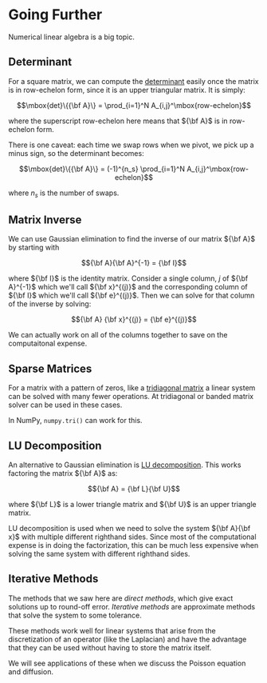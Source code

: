 Going Further
=============

Numerical linear algebra is a big topic.


Determinant
-----------

For a square matrix, we can compute the
[determinant](https://en.wikipedia.org/wiki/Determinant) easily once
the matrix is in row-echelon form, since it is an upper triangular matrix.
It is simply:

$$\mbox{det}\{{\bf A}\} = \prod_{i=1}^N A_{i,j}^\mbox{row-echelon}$$

where the superscript $\mbox{row-echelon}$ here means that ${\bf A}$ is in
row-echelon form.

There is one caveat: each time we swap rows when we pivot, we pick up a minus sign,
so the determinant becomes:

$$\mbox{det}\{{\bf A}\} = (-1)^{n_s} \prod_{i=1}^N A_{i,j}^\mbox{row-echelon}$$

where $n_s$ is the number of swaps.


Matrix Inverse
--------------

We can use Gaussian elimination to find the inverse of our matrix ${\bf A}$ by starting with

$${\bf A}{\bf A}^{-1} = {\bf I}$$

where ${\bf I}$ is the identity matrix.  Consider a single column, $j$ of ${\bf A}^{-1}$ which we'll call
${\bf x}^{(j)}$ and the corresponding column of ${\bf I}$ which we'll call ${\bf e}^{(j)}$.  Then we can
solve for that column of the inverse by solving:

$${\bf A} {\bf x}^{(j)} = {\bf e}^{(j)}$$

We can actually work on all of the columns together
to save on the computaitonal expense.

Sparse Matrices
---------------

For a matrix with a pattern of zeros, like a [tridiagonal
matrix](https://en.wikipedia.org/wiki/Tridiagonal_matrix) a linear
system can be solved with many fewer operations.  At tridiagonal or
banded matrix solver can be used in these cases.

In NumPy, ``numpy.tri()`` can work for this.


LU Decomposition
----------------

An alternative to Gaussian elimination is [LU
decomposition](https://en.wikipedia.org/wiki/LU_decomposition).  This
works factoring the matrix ${\bf A}$ as:

$${\bf A} = {\bf L}{\bf U}$$

where ${\bf L}$ is a lower triangle matrix and ${\bf U}$ is an upper triangle matrix.

LU decomposition is used when we need to solve the system ${\bf A}{\bf
x}$ with multiple different righthand sides.  Since most of the
computational expense is in doing the factorization, this can be much
less expensive when solving the same system with different righthand
sides.



Iterative Methods
-----------------

The methods that we saw here are _direct methods_, which give exact
solutions up to round-off error.  _Iterative methods_ are approximate
methods that solve the system to some tolerance.

These methods work well for linear systems that arise from the discretization
of an operator (like the Laplacian) and have the advantage that they
can be used without having to store the matrix itself.

We will see applications of these when we discuss the Poisson equation
and diffusion.

